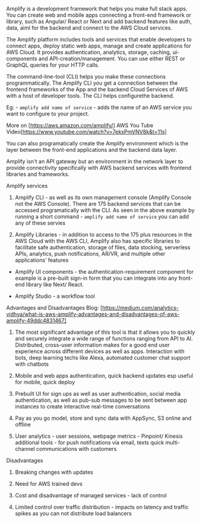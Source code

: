 Amplify is a development framework that helps you make full stack apps. You can create web and mobile apps connecting a front-end framework or library, such as Angular/ React or Next and add backend features like auth, data, aiml for the backend and connect to the AWS Cloud services.

The Amplify platform includes tools and services that enable developers to connect apps, deploy static web apps, manage and create applications for AWS Cloud. It provides authentication, analytics, storage, caching, ui-components and API-creation/management. You can use either REST or GraphQL queries for your HTTP calls.

The command-line-tool (CLI) helps you make these connections programmatically. The Amplify CLI you get a connection between the frontend frameworks of the App and the backend Cloud Services of AWS with a host of developer tools. The CLI helps configurethe backend.

Eg: - `amplify add name of service` - adds the name of an AWS service you want to configure to your project.

More on [https://aws.amazon.com/amplify/]
AWS You Tube Video[https://www.youtube.com/watch?v=7ekxPmVNV8k&t=11s]

You can also programatically create the Amplify environment which is the layer between the front-end applications and the backend data layer.

Amplify isn't an API gateway but an environment in the network layer to provide connectivity specifically with AWS backend services with frontend libraries and frameworks.

Amplify services

1. Amplify CLI - as well as its own management console (Amplify Console not the AWS Console). There are 175 backend services that can be accessed programatically with the CLI. As seen in the above example by running a short command - `amplify add name of service` you can add any of these servies

2. Amplify Libraries - in addition to access to the 175 plus resources in the AWS Cloud with the AWS CLI, Amplify also has specific libraries to facilitate safe authentication, storage of files, data stocking, serverless APIs, analytics, push notifications, AR/VR, and multiple other applications’ features

- Amplify UI components - the authentication-requirement component for example is a pre-built sign-in form that you can integrate into any front-end library like Next/ React.

- Amplify Studio - a workflow tool

Advantages and Disadvantages Blog: [https://medium.com/analytics-vidhya/what-is-aws-amplify-advantages-and-disadvantages-of-aws-amplify-49ddc4831467]

1. The most significant advantage of this tool is that it allows you to quickly and securely integrate a wide range of functions ranging from API to AI. Distributed, cross-user information makes for a good end user experience across different devices as well as apps. Interaction with bots, deep learning techs like Alexa, automated customer chat support with chatbots

2. Mobile and web apps authentication, quick backend updates esp useful for mobile, quick deploy

3. Prebuilt UI for sign ups as well as user authentication, social media authentication, as well as pub-sub messages to be sent between app instances to create interactive real-time conversations

4. Pay as you go model, store and sync data with AppSync, S3 online and offline

5. User analytics - user sessions, webpage metrics - Pinpoint/ Kinesis additional tools - for push notifications via email, texts quick multi-channel communications with customers

Disadvantages

1. Breaking changes with updates

2. Need for AWS trained devs

3. Cost and disadvantage of managed services - lack of control

4. Limited control over traffic distribution - impacts on latency and traffic spikes as you can not distribute load balancers
